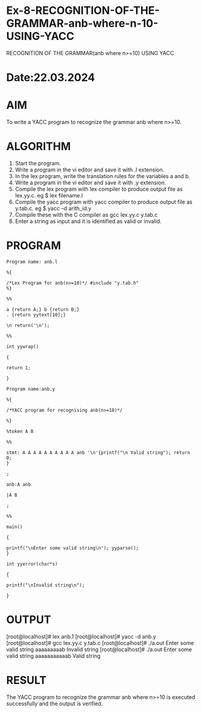 # Ex-8-RECOGNITION-OF-THE-GRAMMAR-anb-where-n-10-USING-YACC
RECOGNITION OF THE GRAMMAR(anb where n>=10) USING YACC
# Date:22.03.2024
# AIM
To write a YACC program to recognize the grammar anb where n>=10.
# ALGORITHM
1.	Start the program.
2.	Write a program in the vi editor and save it with .l extension.
3.	In the lex program, write the translation rules for the variables a and b.
4.	Write a program in the vi editor and save it with .y extension.
5.	Compile the lex program with lex compiler to produce output file as lex.yy.c. eg $ lex filename.l
6.	Compile the yacc program with yacc compiler to produce output file as y.tab.c. eg $ yacc –d arith_id.y
7.	Compile these with the C compiler as gcc lex.yy.c y.tab.c
8.	Enter a string as input and it is identified as valid or invalid.
# PROGRAM
```
Program name: anb.l

%{

/*Lex Program for anb(n>=10)*/ #include "y.tab.h"
%}

%%

a {return A;} b {return B;}
. {return yytext[10];}

\n return('\n');

%%

int yywrap()

{

return 1;

}

Program name:anb.y

%{

/*YACC program for recognising anb(n>=10)*/

%}

%token A B

%%

stmt: A A A A A A A A A A anb '\n'{printf("\n Valid string"); return 0;
}

;

anb:A anb

|A B

;

%%

main()

{

printf("\nEnter some valid string\n"); yyparse();
}

int yyerror(char*s)

{

printf("\nInvalid string\n");

}
```
# OUTPUT

[root@localhost]# lex anb.1 [root@localhost]# yacc -d anb.y [root@localhost]# gcc lex.yy.c y.tab.c [root@localhost]# ./a.out
Enter some valid string aaaaaaaaab
Invalid string [root@localhost]# ./a.out Enter some valid string aaaaaaaaaaab
Valid string

# RESULT
The YACC program to recognize the grammar anb where n>=10 is executed successfully and the output is verified.
 

